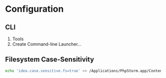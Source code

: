 # Configuration

## CLI

1. Tools
2. Create Command-line Launcher...

## Filesystem Case-Sensitivity

```sh
echo 'idea.case.sensitive.fs=true' >> /Applications/PhpStorm.app/Contents/bin/idea.properties
```
